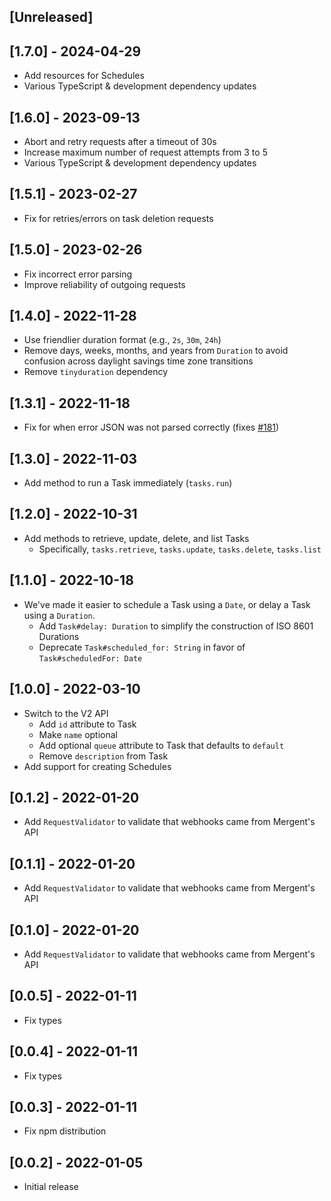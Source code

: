 ## [Unreleased]

## [1.7.0] - 2024-04-29

- Add resources for Schedules
- Various TypeScript & development dependency updates

## [1.6.0] - 2023-09-13

- Abort and retry requests after a timeout of 30s
- Increase maximum number of request attempts from 3 to 5
- Various TypeScript & development dependency updates

## [1.5.1] - 2023-02-27

- Fix for retries/errors on task deletion requests

## [1.5.0] - 2023-02-26

- Fix incorrect error parsing
- Improve reliability of outgoing requests

## [1.4.0] - 2022-11-28

- Use friendlier duration format (e.g., `2s`, `30m`, `24h`)
- Remove days, weeks, months, and years from `Duration` to avoid confusion
  across daylight savings time zone transitions
- Remove `tinyduration` dependency

## [1.3.1] - 2022-11-18

- Fix for when error JSON was not parsed correctly (fixes [#181](https://github.com/mergentlabs/mergent-js/issues/181))

## [1.3.0] - 2022-11-03

- Add method to run a Task immediately (`tasks.run`)

## [1.2.0] - 2022-10-31

- Add methods to retrieve, update, delete, and list Tasks
  - Specifically, `tasks.retrieve`, `tasks.update`, `tasks.delete`, `tasks.list`

## [1.1.0] - 2022-10-18

- We've made it easier to schedule a Task using a `Date`, or delay a Task using a `Duration`.
  - Add `Task#delay: Duration` to simplify the construction of ISO 8601 Durations
  - Deprecate `Task#scheduled_for: String` in favor of `Task#scheduledFor: Date`

## [1.0.0] - 2022-03-10

- Switch to the V2 API
  - Add `id` attribute to Task
  - Make `name` optional
  - Add optional `queue` attribute to Task that defaults to `default`
  - Remove `description` from Task
- Add support for creating Schedules

## [0.1.2] - 2022-01-20

- Add `RequestValidator` to validate that webhooks came from Mergent's API

## [0.1.1] - 2022-01-20

- Add `RequestValidator` to validate that webhooks came from Mergent's API

## [0.1.0] - 2022-01-20

- Add `RequestValidator` to validate that webhooks came from Mergent's API

## [0.0.5] - 2022-01-11

- Fix types

## [0.0.4] - 2022-01-11

- Fix types

## [0.0.3] - 2022-01-11

- Fix npm distribution

## [0.0.2] - 2022-01-05

- Initial release
